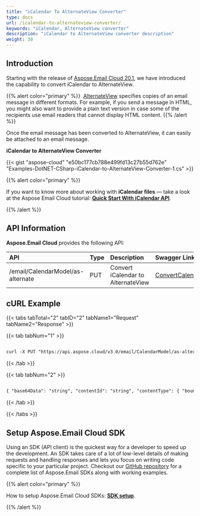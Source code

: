 ```yaml
---
title: "iCalendar To AlternateView Converter"
type: docs
url: /icalendar-to-alternateview-converter/
keywords: "iCalendar, AlternateView converter"
description: "iCalendar to AlternateView converter description"
weight: 30
---
```


## **Introduction**
Starting with the release of [Aspose.Email Cloud 20.1](/emailcloud/aspose-email-cloud-20-1-release-notes/), we have introduced the capability to convert iCalendar to AlternateView.

{{% alert color="primary" %}}  [AlternateView](https://docs.microsoft.com/en-us/dotnet/api/system.net.mail.alternateview?view=netframework-4.8) specifies copies of an email message in different formats. For example, if you send a message in HTML, you might also want to provide a plain text version in case some of the recipients use email readers that cannot display HTML content. {{% /alert %}} 

Once the email message has been converted to AlternateView, it can easily be attached to an email message.

**iCalendar to AlternateView Converter**

{{< gist "aspose-cloud" "e50bc177cb788e499fd13c27b55d762e" "Examples-DotNET-CSharp-iCalendar-to-AlternateView-Converter-1.cs" >}}



{{% alert color="primary" %}} 

If you want to know more about working with **iCalendar files** — take a look at the Aspose Email Cloud tutorial: [**Quick Start With iCalendar API**](/emailcloud/quick-start-with-icalendar-api/).

{{% /alert %}} 


## **API Information**
**Aspose.Email Cloud** provides the following API:

|**API**|**Type**|**Description**|**Swagger Link**|
| :- | :- | :- | :- |
|/email/CalendarModel/as-alternate|PUT|Convert iCalendar to AlternateView|[ConvertCalendarModelToAlternate](https://apireference.aspose.cloud/email/#/CalendarModel/ConvertCalendarModelToAlternate)|
## **cURL Example**
{{< tabs tabTotal="2" tabID="2" tabName1="Request" tabName2="Response" >}}

{{< tab tabNum="1" >}}

```html

curl -X PUT "https://api.aspose.cloud/v3.0/email/CalendarModel/as-alternate" -H "accept: application/json" -H "authorization: Bearer eyJhbGciOiJSUzI1NiIsInR5cCI6IkpXVCJ9.eyJuYmYiOjE1ODI4MjUwNDIsImV4cCI6MTU4MjkxMTQ0MiwiaXNzIjoiaHR0cHM6Ly9hcGkuYXNwb3NlLmNsb3VkIiwiYXVkIjpbImh0dHBzOi8vYXBpLmFzcG9zZS5jbG91ZC9yZXNvdXJjZXMiLCJhcGkucGxhdGZvcm0iLCJhcGkucHJvZHVjdHMiXSwiY2xpZW50X2lkIjoiRTMxREYyOTctOTY1NS00RjYxLUIxQzgtRUM1MkUxMEIxODg4IiwiY2xpZW50X2lkU3J2SWQiOiI1MzgzMiIsInNjb3BlIjpbImFwaS5wbGF0Zm9ybSIsImFwaS5wcm9kdWN0cyJdfQ.ItwtPLglUiQAT2uRbGaPVxAlI-4UluyxlgGTyt_jmv1wZev4fOeylqirvmo-BbqLXC2v4sqpZ4qlwW4UER8FwZKWOp2EhQXOpqC8K_MdR4TA3KRxL_D6GvGM4XKMoPU0hU1RfPQQ_d9M1wRGaIF533ubD1tdqjDalcPoCALgnFizxh4Ev1wNPI9xWICx7rnKlMrRTw-qQ1GAStkK4V9OprZcTVy-iP2Yy9pn2g8ZpDVQ2TAPIoSOv9nhL5oMvJBd9GpldJCNm4OZJRT5XmHPQsh6rpkRYGojAWBboOL1vTTuSqMg_g3Xue1rlX2ukClNElTrvbPV7xUC-JHbvb3JwA" -H "Content-Type: application/json" -H "x-aspose-client: Containerize.Swagger" -d "{ \"value\": { \"attachments\": [ { \"base64Data\": \"string\", \"contentId\": \"string\", \"contentType\": { \"boundary\": \"string\", \"charSet\": \"string\", \"mediaType\": \"string\", \"name\": \"string\", \"parameters\": [ { \"name\": \"string\", \"value\": \"string\" } ] }, \"headers\": { \"additionalProp1\": \"string\", \"additionalProp2\": \"string\", \"additionalProp3\": \"string\" }, \"contentDisposition\": \"string\", \"isEmbeddedMessage\": true, \"name\": \"string\", \"nameEncoding\": \"string\", \"preferredTextEncoding\": \"string\" } ], \"attendees\": [ { \"displayName\": \"string\", \"address\": \"string\", \"participationStatus\": \"string\" } ], \"description\": \"string\", \"endDate\": \"2020-02-27T19:24:42.400Z\", \"endTimeZone\": \"string\", \"flags\": [ \"string\" ], \"isDescriptionHtml\": true, \"location\": \"string\", \"method\": \"string\", \"microsoftBusyStatus\": \"string\", \"microsoftIntendedStatus\": \"string\", \"optionalAttendees\": [ { \"displayName\": \"string\", \"address\": \"string\", \"participationStatus\": \"string\" } ], \"organizer\": { \"displayName\": \"string\", \"address\": \"string\", \"participationStatus\": \"string\" }, \"recurrenceString\": \"string\", \"reminders\": [ { \"action\": \"string\", \"attachments\": [ \"string\" ], \"attendees\": [ { \"address\": \"string\" } ], \"description\": \"string\", \"duration\": 0, \"repeat\": 0, \"summary\": \"string\", \"trigger\": { \"dateTime\": \"2020-02-27T19:24:42.400Z\", \"duration\": 0, \"related\": \"string\" } } ], \"sequenceId\": \"string\", \"startDate\": \"2020-02-27T19:24:42.400Z\", \"startTimeZone\": \"string\", \"status\": \"string\", \"summary\": \"string\", \"transparency\": \"string\" }, \"action\": \"string\", \"sequenceId\": \"string\"}"

```

{{< /tab >}}

{{< tab tabNum="2" >}}

```html

{ "base64Data": "string", "contentId": "string", "contentType": { "boundary": "string", "charSet": "string", "mediaType": "string", "name": "string", "parameters": [ { "name": "string", "value": "string" } ] }, "headers": { "additionalProp1": "string", "additionalProp2": "string", "additionalProp3": "string" }, "baseUri": "string", "linkedResources": [ { "base64Data": "string", "contentId": "string", "contentType": { "boundary": "string", "charSet": "string", "mediaType": "string", "name": "string", "parameters": [ { "name": "string", "value": "string" } ] }, "headers": { "additionalProp1": "string", "additionalProp2": "string", "additionalProp3": "string" }, "contentLink": "string" } ] }

```

{{< /tab >}}

{{< /tabs >}}
## **Setup Aspose.Email Cloud SDK**
Using an SDK (API client) is the quickest way for a developer to speed up the development. An SDK takes care of a lot of low-level details of making requests and handling responses and lets you focus on writing code specific to your particular project. Checkout our [GitHub repository](https://github.com/aspose-email-cloud) for a complete list of Aspose.Email SDKs along with working examples.

{{% alert color="primary" %}} 

How to setup Aspose.Email Cloud SDKs: [**SDK setup**](/emailcloud/sdk-setup/).

{{% /alert %}}
